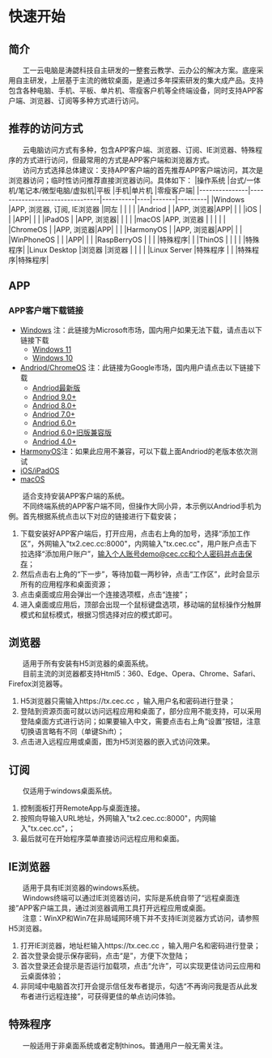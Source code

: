 # 快速开始
## 简介
&emsp;&emsp;工一云电脑是涛勰科技自主研发的一整套云教学、云办公的解决方案。底座采用自主研发，上层基于主流的微软桌面，是通过多年探索研发的集大成产品。支持包含各种电脑、手机、平板、单片机、零瘦客户机等全终端设备，同时支持APP客户端、浏览器、订阅等多种方式进行访问。

## 推荐的访问方式
&emsp;&emsp;云电脑访问方式有多种，包含APP客户端、浏览器、订阅、IE浏览器、特殊程序的方式进行访问，但最常用的方式是APP客户端和浏览器方式。  
&emsp;&emsp;访问方式选择总体建议：支持APP客户端的首先推荐APP客户端访问，其次是浏览器访问；临时性访问推荐直接浏览器访问。具体如下：
|操作系统       |台式/一体机/笔记本/微型电脑/虚拟机|平板      |手机|单片机  |零瘦客户端|
|---------------|--------------------------------|----------|----|-------|---------|
|Windows        |APP, 浏览器, 订阅, IE浏览器       |同左      |   |          |       |
|Andriod        |                                |APP, 浏览器|APP|        |       |
|iOS            |                                |          |APP|        |       |
|iPadOS         |                                |APP, 浏览器|   |        |       |
|macOS          |APP, 浏览器                    |          |   |        |       |
|ChromeOS       |                                |APP, 浏览器|APP|        |       |
|HarmonyOS      |                                |APP, 浏览器|APP|        |       |
|WinPhoneOS     |                                |          |APP|        |       |
|RaspBerryOS    |                                |          |   |特殊程序|       |
|ThinOS         |                                |           |  |       |特殊程序|
|Linux Desktop  |浏览器                          |浏览器     |   |       |       |
|Linux Server   |特殊程序                        |           |  |特殊程序|特殊程序|

<!-- * Windows+台式/笔记本/微型电脑：浏览器、IE浏览器、订阅
* Andriod/HarmonyOS/iOS+手机：APP客户端
* Andriod/HarmonyOS/iPadOS/macOS/ChromeOS+平板/一体机/笔记本：APP客户端、浏览器
* Linux Desktop(RaspBerryOS, Ubuntu, Debian, Centos, Redhat...)+单片机/虚拟机/台式/笔记本/微型电脑：浏览器
* Linux Server(RaspBerryOS, Ubuntu, Debian, Centos, Redhat...)+单片机/虚拟机/台式/笔记本/微型电脑：特殊程序
* ThinOS(Dell, HP...)+瘦客户端：特殊程序 -->

## APP
### APP客户端下载链接
* [Windows](https://apps.microsoft.com/store/detail/microsoft-%E8%BF%9C%E7%A8%8B%E6%A1%8C%E9%9D%A2/9WZDNCRFJ3PS) 注：此链接为Microsoft市场，国内用户如果无法下载，请点击以下链接下载
  * [Windows 11](https://tx.cec.cc/RDWeb/Pages/downloads/Microsoft_Remote_Desktop_for_Windows.AppxBundle)
  * [Windows 10](https://tx.cec.cc/RDWeb/Pages/downloads/Microsoft_Remote_Desktop_for_Windows.zip)
* [Andriod/ChromeOS](https://play.google.com/store/apps/details?id=com.microsoft.rdc.androidx&pli=1) 注：此链接为Google市场，国内用户请点击以下链接下载
  * [Andriod最新版](https://tx.cec.cc/RDWeb/Pages/downloads/Microsoft_Remote_Desktop_for_Andriod_Latest.apk)
  * [Andriod 9.0+](https://tx.cec.cc/RDWeb/Pages/downloads/Microsoft_Remote_Desktop_for_Andriod9.0.apk)
  * [Andriod 8.0+](https://tx.cec.cc/RDWeb/Pages/downloads/Microsoft_Remote_Desktop_for_Andriod8.0.apk)
  * [Andriod 7.0+](https://tx.cec.cc/RDWeb/Pages/downloads/Microsoft_Remote_Desktop_for_Andriod7.0.apk)
  * [Andriod 6.0+](https://tx.cec.cc/RDWeb/Pages/downloads/Microsoft_Remote_Desktop_for_Andriod6.0.apk)
  * [Andriod 6.0+旧版兼容版](https://tx.cec.cc/RDWeb/Pages/downloads/Microsoft_Remote_Desktop_for_Andriod_Old.apk)
  * [Andriod 4.0+](https://tx.cec.cc/RDWeb/Pages/downloads/Microsoft_Remote_Desktop_for_Andriod4.0.apk)
* [HarmonyOS](https://tx.cec.cc/RDWeb/Pages/downloads/Microsoft_Remote_Desktop_for_HarmonyOS.apk)注：如果此应用不兼容，可以下载上面Andriod的老版本依次测试
* [iOS/iPadOS](https://apps.apple.com/cn/app/microsoft-yuan-cheng-zhuo/id714464092)
* [macOS](https://apps.apple.com/us/app/microsoft-remote-desktop/id1295203466)

&emsp;&emsp;适合支持安装APP客户端的系统。  
&emsp;&emsp;不同终端系统的APP客户端不同，但操作大同小异，本示例以Andriod手机为例。首先根据系统点击以下对应的链接进行下载安装；
1. 下载安装好APP客户端后，打开应用，点击右上角的加号，选择“添加工作区”，外网输入"tx2.cec.cc:8000"，内网输入"tx.cec.cc"，用户账户点击下拉选择“添加用户账户”，输入个人账号demo@cec.cc和个人密码并点击保存；
2. 然后点击右上角的“下一步”，等待加载一两秒钟，点击“工作区”，此时会显示所有的应用程序和桌面资源；
3. 点击桌面或应用会弹出一个连接选项框，点击“连接”；
4. 进入桌面或应用后，顶部会出现一个鼠标键盘选项，移动端的鼠标操作分触屏模式和鼠标模式，根据习惯选择对应的模式即可。

## 浏览器
&emsp;&emsp;适用于所有安装有H5浏览器的桌面系统。  
&emsp;&emsp;目前主流的浏览器都支持Html5：360、Edge、Opera、Chrome、Safari、Firefox浏览器等。
1. H5浏览器只需输入https://tx.cec.cc ，<!-- ，后端会自动识别转向H5站点，即https://tx.cec.cc/rdweb/webclient ； -->输入用户名和密码进行登录；
2. 登陆到资源页面可就以访问远程应用和桌面了，部分应用不能支持，可以采用登陆桌面方式进行访问；如果要输入中文，需要点击右上角“设置”按钮，注意切换语言略有不同（单键Shift）；
3. 点击进入远程应用或桌面，图为H5浏览器的嵌入式访问效果。

## 订阅
&emsp;&emsp;仅适用于windows桌面系统。  
1. 控制面板打开RemoteApp与桌面连接。
2. 按照向导输入URL地址，外网输入"tx2.cec.cc:8000"，内网输入"tx.cec.cc"，；
3. 最后就可在开始程序菜单直接访问远程应用和桌面。


## IE浏览器
&emsp;&emsp;适用于具有IE浏览器的windows系统。  
&emsp;&emsp;Windows终端可以通过IE浏览器访问，实际是系统自带了“远程桌面连接”APP客户端工具，通过浏览器调用工具打开远程应用或桌面。  
&emsp;&emsp;注意：WinXP和Win7在非局域网环境下并不支持IE浏览器方式访问，请参照H5浏览器。

1. 打开IE浏览器，地址栏输入https://tx.cec.cc ，<!--后端会自动识别转向H4站点，即https://tx.cec.cc/rdweb/pages/ ，-->输入用户名和密码进行登录；
2. 首次登录会提示保存密码，点击“是”，方便下次登陆；
3. 首次登录还会提示是否运行加载项，点击“允许”，可以实现更佳访问云应用和云桌面体验；
4. 非同域中电脑首次打开会提示信任发布者提示，勾选“不再询问我是否从此发布者进行远程连接”，可获得更佳的单点访问体验。

## 特殊程序
&emsp;&emsp;一般适用于非桌面系统或者定制thinos。普通用户一般无需关注。
